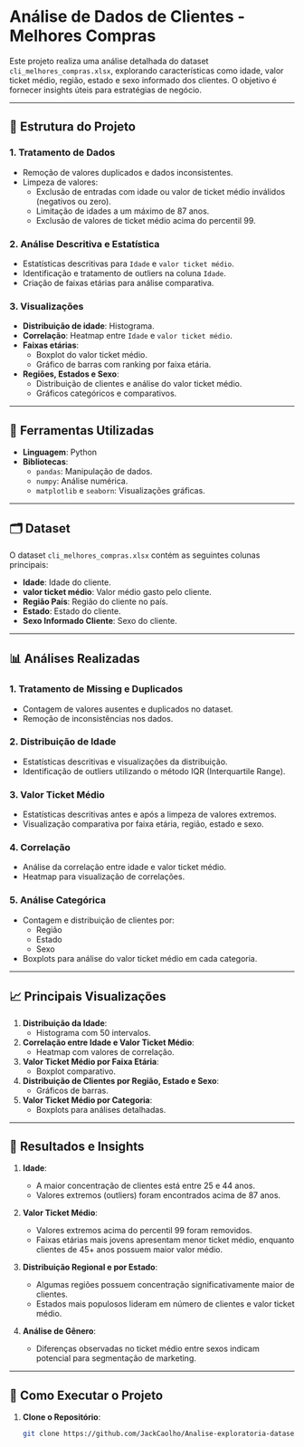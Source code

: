 # Análise de Dados de Clientes - Melhores Compras

Este projeto realiza uma análise detalhada do dataset `cli_melhores_compras.xlsx`, explorando características como idade, valor ticket médio, região, estado e sexo informado dos clientes. O objetivo é fornecer insights úteis para estratégias de negócio.

---

## 📁 Estrutura do Projeto

### 1. Tratamento de Dados
- Remoção de valores duplicados e dados inconsistentes.
- Limpeza de valores:
  - Exclusão de entradas com idade ou valor de ticket médio inválidos (negativos ou zero).
  - Limitação de idades a um máximo de 87 anos.
  - Exclusão de valores de ticket médio acima do percentil 99.

### 2. Análise Descritiva e Estatística
- Estatísticas descritivas para `Idade` e `valor ticket médio`.
- Identificação e tratamento de outliers na coluna `Idade`.
- Criação de faixas etárias para análise comparativa.

### 3. Visualizações
- **Distribuição de idade**: Histograma.
- **Correlação**: Heatmap entre `Idade` e `valor ticket médio`.
- **Faixas etárias**:
  - Boxplot do valor ticket médio.
  - Gráfico de barras com ranking por faixa etária.
- **Regiões, Estados e Sexo**:
  - Distribuição de clientes e análise do valor ticket médio.
  - Gráficos categóricos e comparativos.

---

## 🧰 Ferramentas Utilizadas

- **Linguagem**: Python
- **Bibliotecas**:
  - `pandas`: Manipulação de dados.
  - `numpy`: Análise numérica.
  - `matplotlib` e `seaborn`: Visualizações gráficas.

---

## 🗂️ Dataset

O dataset `cli_melhores_compras.xlsx` contém as seguintes colunas principais:
- **Idade**: Idade do cliente.
- **valor ticket médio**: Valor médio gasto pelo cliente.
- **Região País**: Região do cliente no país.
- **Estado**: Estado do cliente.
- **Sexo Informado Cliente**: Sexo do cliente.

---

## 📊 Análises Realizadas

### 1. **Tratamento de Missing e Duplicados**
- Contagem de valores ausentes e duplicados no dataset.
- Remoção de inconsistências nos dados.

### 2. **Distribuição de Idade**
- Estatísticas descritivas e visualizações da distribuição.
- Identificação de outliers utilizando o método IQR (Interquartile Range).

### 3. **Valor Ticket Médio**
- Estatísticas descritivas antes e após a limpeza de valores extremos.
- Visualização comparativa por faixa etária, região, estado e sexo.

### 4. **Correlação**
- Análise da correlação entre idade e valor ticket médio.
- Heatmap para visualização de correlações.

### 5. **Análise Categórica**
- Contagem e distribuição de clientes por:
  - Região
  - Estado
  - Sexo
- Boxplots para análise do valor ticket médio em cada categoria.

---

## 📈 Principais Visualizações

1. **Distribuição da Idade**:
   - Histograma com 50 intervalos.
2. **Correlação entre Idade e Valor Ticket Médio**:
   - Heatmap com valores de correlação.
3. **Valor Ticket Médio por Faixa Etária**:
   - Boxplot comparativo.
4. **Distribuição de Clientes por Região, Estado e Sexo**:
   - Gráficos de barras.
5. **Valor Ticket Médio por Categoria**:
   - Boxplots para análises detalhadas.

---

## 📌 Resultados e Insights

1. **Idade**:
   - A maior concentração de clientes está entre 25 e 44 anos.
   - Valores extremos (outliers) foram encontrados acima de 87 anos.

2. **Valor Ticket Médio**:
   - Valores extremos acima do percentil 99 foram removidos.
   - Faixas etárias mais jovens apresentam menor ticket médio, enquanto clientes de 45+ anos possuem maior valor médio.

3. **Distribuição Regional e por Estado**:
   - Algumas regiões possuem concentração significativamente maior de clientes.
   - Estados mais populosos lideram em número de clientes e valor ticket médio.

4. **Análise de Gênero**:
   - Diferenças observadas no ticket médio entre sexos indicam potencial para segmentação de marketing.

---

## 🚀 Como Executar o Projeto

1. **Clone o Repositório**:
   ```bash
   git clone https://github.com/JackCaolho/Analise-exploratoria-dataset-vendas.git
